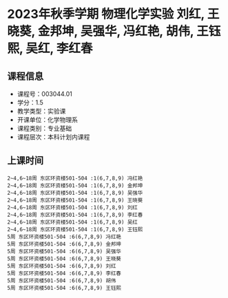 # 2023年秋季学期 物理化学实验 刘红, 王晓葵, 金邦坤, 吴强华, 冯红艳, 胡伟, 王钰熙, 吴红, 李红春






## 课程信息

- 课程号：003044.01
- 学分：1.5
- 教学类型：实验课
- 开课单位：化学物理系
- 课程类别：专业基础
- 课程层次：本科计划内课程

## 上课时间

```
2~4,6~18周 东区环资楼501-504 :1(6,7,8,9) 冯红艳
2~4,6~18周 东区环资楼501-504 :1(6,7,8,9) 金邦坤
2~4,6~18周 东区环资楼501-504 :1(6,7,8,9) 吴强华
2~4,6~18周 东区环资楼501-504 :1(6,7,8,9) 王晓葵
2~4,6~18周 东区环资楼501-504 :1(6,7,8,9) 刘红
2~4,6~18周 东区环资楼501-504 :1(6,7,8,9) 李红春
2~4,6~18周 东区环资楼501-504 :1(6,7,8,9) 吴红
2~4,6~18周 东区环资楼501-504 :1(6,7,8,9) 王钰熙
5周 东区环资楼501-504 :6(6,7,8,9) 冯红艳
5周 东区环资楼501-504 :6(6,7,8,9) 金邦坤
5周 东区环资楼501-504 :6(6,7,8,9) 吴强华
5周 东区环资楼501-504 :6(6,7,8,9) 王晓葵
5周 东区环资楼501-504 :6(6,7,8,9) 刘红
5周 东区环资楼501-504 :6(6,7,8,9) 李红春
5周 东区环资楼501-504 :6(6,7,8,9) 胡伟
5周 东区环资楼501-504 :6(6,7,8,9) 王钰熙
```

